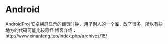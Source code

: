 # Android
AndroidProj
安卓横屏显示的翻页时钟，用了别人的一个库，改了很多，所以有些地方的代码可能比较奇怪
博客介绍：http://www.xinanfeng.top/index.php/archives/15/

